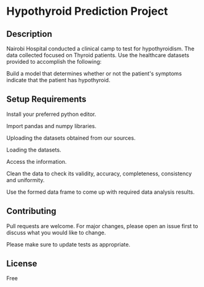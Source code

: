 # Hypothyroid Prediction Project

## Description

Nairobi Hospital conducted a clinical camp to test for hypothyroidism. The data collected focused on Thyroid patients. Use the healthcare datasets provided to accomplish the following:  

Build a model that determines whether or not the patient's symptoms indicate that the patient has hypothyroid.
## Setup Requirements

Install your preferred python editor.

Import pandas and numpy libraries.

Uploading the datasets obtained from our sources.

Loading the datasets.

Access the information.

Clean the data to check its validity, accuracy, completeness, consistency and uniformity.

Use the formed data frame to come up with required data analysis results.


## Contributing
Pull requests are welcome. For major changes, please open an issue first to discuss what you would like to change.

Please make sure to update tests as appropriate.

## License
Free
